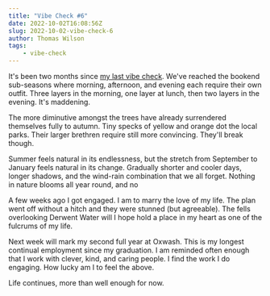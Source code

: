 ```yaml
---
title: "Vibe Check #6"
date: 2022-10-02T16:08:56Z
slug: 2022-10-02-vibe-check-6
author: Thomas Wilson
tags: 
    - vibe-check
---
```


It's been two months since [my last vibe check](/blog/2022-07-06-vibe-check-5).  We've reached the bookend sub-seasons where morning, afternoon, and evening each require their own outfit.  Three layers in the morning, one layer at lunch, then two layers in the evening.  It's maddening. 

The more diminutive amongst the trees have already surrendered themselves fully to autumn.  Tiny specks of yellow and orange dot the local parks.  Their larger brethren require still more convincing.  They'll break though.  

Summer feels natural in its endlessness, but the stretch from September to January feels natural in its change.  Gradually shorter and cooler days, longer shadows, and the wind-rain combination that we all forget.  Nothing in nature blooms all year round, and no

A few weeks ago I got engaged.  I am to marry the love of my life.  The plan went off without a hitch and they were stunned (but agreeable).  The fells overlooking Derwent Water will I hope hold a place in my heart as one of the fulcrums of my life.

Next week will mark my second full year at Oxwash.  This is my longest continual employment since my graduation.  I am reminded often enough that I work with clever, kind, and caring people.  I find the work I do engaging.  How lucky am I to feel the above.

Life continues, more than well enough for now.
